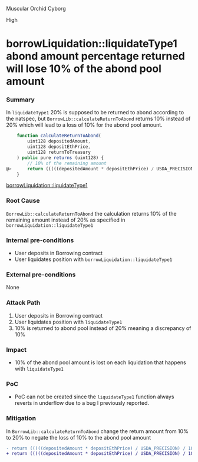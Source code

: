 Muscular Orchid Cyborg

High

# borrowLiquidation::liquidateType1 abond amount percentage returned will lose 10% of the abond pool amount

### Summary

In `liquidateType1` 20% is supposed to be returned to abond according to the natspec, but `BorrowLib::calculateReturnToAbond` returns 10% instead of 20% which will lead to a loss of 10% for the abond pool amount.

```javascript
    function calculateReturnToAbond(
        uint128 depositedAmount,
        uint128 depositEthPrice,
        uint128 returnToTreasury
    ) public pure returns (uint128) {
        // 10% of the remaining amount
@>      return (((((depositedAmount * depositEthPrice) / USDA_PRECISION) / 100) - returnToTreasury) * 10) / 100;
    }
```

[borrowLiquidation::liquidateType1](https://github.com/sherlock-audit/2024-11-autonomint/blob/0d324e04d4c0ca306e1ae4d4c65f0cb9d681751b/Blockchain/Blockchian/contracts/Core_logic/borrowLiquidation.sol#L209)

### Root Cause

`BorrowLib::calculateReturnToAbond` the calculation returns 10% of the remaining amount instead of 20% as specified in `borrowLiquidation::liquidateType1`

### Internal pre-conditions

- User deposits in Borrowing contract
- User liquidates position with `borrowLiquidation::liquidateType1`

### External pre-conditions

None

### Attack Path

1. User deposits in Borrowing contract
2. User liquidates position with `liquidateType1`
3. 10% is returned to abond pool instead of 20% meaning a discrepancy of 10%

### Impact

- 10% of the abond pool amount is lost on each liquidation that happens with `liquidateType1`

### PoC

- PoC can not be created since the `liquidateType1` function always reverts in underflow due to a bug I previously reported.

### Mitigation

In `BorrowLib::calculateReturnToAbond` change the return amount from 10% to 20% to negate the loss of 10% to the abond pool amount

```diff
- return (((((depositedAmount * depositEthPrice) / USDA_PRECISION) / 100) - returnToTreasury) * 10) / 100;
+ return (((((depositedAmount * depositEthPrice) / USDA_PRECISION) / 100) - returnToTreasury) * 20) / 100;
```